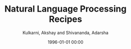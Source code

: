 ---
layout: post
title: Natural Language Processing Recipes

date: 1996-01-01 00:00
author: Kulkarni, Akshay and Shivananda, Adarsha
link: https://doi.org/10.1007/978-1-4842-4267-4

year: 2019
---